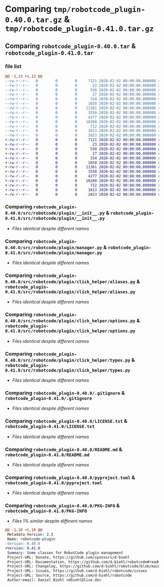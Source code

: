 # Comparing `tmp/robotcode_plugin-0.40.0.tar.gz` & `tmp/robotcode_plugin-0.41.0.tar.gz`

## Comparing `robotcode_plugin-0.40.0.tar` & `robotcode_plugin-0.41.0.tar`

### file list

```diff
@@ -1,13 +1,13 @@
--rw-r--r--   0        0        0     7121 2020-02-02 00:00:00.000000 robotcode_plugin-0.40.0/src/robotcode/plugin/__init__.py
--rw-r--r--   0        0        0       23 2020-02-02 00:00:00.000000 robotcode_plugin-0.40.0/src/robotcode/plugin/__version__.py
--rw-r--r--   0        0        0      530 2020-02-02 00:00:00.000000 robotcode_plugin-0.40.0/src/robotcode/plugin/manager.py
--rw-r--r--   0        0        0       27 2020-02-02 00:00:00.000000 robotcode_plugin-0.40.0/src/robotcode/plugin/py.typed
--rw-r--r--   0        0        0      334 2020-02-02 00:00:00.000000 robotcode_plugin-0.40.0/src/robotcode/plugin/specs.py
--rw-r--r--   0        0        0     1658 2020-02-02 00:00:00.000000 robotcode_plugin-0.40.0/src/robotcode/plugin/click_helper/aliases.py
--rw-r--r--   0        0        0    11361 2020-02-02 00:00:00.000000 robotcode_plugin-0.40.0/src/robotcode/plugin/click_helper/options.py
--rw-r--r--   0        0        0     3550 2020-02-02 00:00:00.000000 robotcode_plugin-0.40.0/src/robotcode/plugin/click_helper/types.py
--rw-r--r--   0        0        0     4277 2020-02-02 00:00:00.000000 robotcode_plugin-0.40.0/.gitignore
--rw-r--r--   0        0        0    10280 2020-02-02 00:00:00.000000 robotcode_plugin-0.40.0/LICENSE.txt
--rw-r--r--   0        0        0      712 2020-02-02 00:00:00.000000 robotcode_plugin-0.40.0/README.md
--rw-r--r--   0        0        0     1613 2020-02-02 00:00:00.000000 robotcode_plugin-0.40.0/pyproject.toml
--rw-r--r--   0        0        0     2023 2020-02-02 00:00:00.000000 robotcode_plugin-0.40.0/PKG-INFO
+-rw-r--r--   0        0        0     7121 2020-02-02 00:00:00.000000 robotcode_plugin-0.41.0/src/robotcode/plugin/__init__.py
+-rw-r--r--   0        0        0       23 2020-02-02 00:00:00.000000 robotcode_plugin-0.41.0/src/robotcode/plugin/__version__.py
+-rw-r--r--   0        0        0      530 2020-02-02 00:00:00.000000 robotcode_plugin-0.41.0/src/robotcode/plugin/manager.py
+-rw-r--r--   0        0        0       27 2020-02-02 00:00:00.000000 robotcode_plugin-0.41.0/src/robotcode/plugin/py.typed
+-rw-r--r--   0        0        0      334 2020-02-02 00:00:00.000000 robotcode_plugin-0.41.0/src/robotcode/plugin/specs.py
+-rw-r--r--   0        0        0     1658 2020-02-02 00:00:00.000000 robotcode_plugin-0.41.0/src/robotcode/plugin/click_helper/aliases.py
+-rw-r--r--   0        0        0    11361 2020-02-02 00:00:00.000000 robotcode_plugin-0.41.0/src/robotcode/plugin/click_helper/options.py
+-rw-r--r--   0        0        0     3550 2020-02-02 00:00:00.000000 robotcode_plugin-0.41.0/src/robotcode/plugin/click_helper/types.py
+-rw-r--r--   0        0        0     4277 2020-02-02 00:00:00.000000 robotcode_plugin-0.41.0/.gitignore
+-rw-r--r--   0        0        0    10280 2020-02-02 00:00:00.000000 robotcode_plugin-0.41.0/LICENSE.txt
+-rw-r--r--   0        0        0      712 2020-02-02 00:00:00.000000 robotcode_plugin-0.41.0/README.md
+-rw-r--r--   0        0        0     1613 2020-02-02 00:00:00.000000 robotcode_plugin-0.41.0/pyproject.toml
+-rw-r--r--   0        0        0     2023 2020-02-02 00:00:00.000000 robotcode_plugin-0.41.0/PKG-INFO
```

### Comparing `robotcode_plugin-0.40.0/src/robotcode/plugin/__init__.py` & `robotcode_plugin-0.41.0/src/robotcode/plugin/__init__.py`

 * *Files identical despite different names*

### Comparing `robotcode_plugin-0.40.0/src/robotcode/plugin/manager.py` & `robotcode_plugin-0.41.0/src/robotcode/plugin/manager.py`

 * *Files identical despite different names*

### Comparing `robotcode_plugin-0.40.0/src/robotcode/plugin/click_helper/aliases.py` & `robotcode_plugin-0.41.0/src/robotcode/plugin/click_helper/aliases.py`

 * *Files identical despite different names*

### Comparing `robotcode_plugin-0.40.0/src/robotcode/plugin/click_helper/options.py` & `robotcode_plugin-0.41.0/src/robotcode/plugin/click_helper/options.py`

 * *Files identical despite different names*

### Comparing `robotcode_plugin-0.40.0/src/robotcode/plugin/click_helper/types.py` & `robotcode_plugin-0.41.0/src/robotcode/plugin/click_helper/types.py`

 * *Files identical despite different names*

### Comparing `robotcode_plugin-0.40.0/.gitignore` & `robotcode_plugin-0.41.0/.gitignore`

 * *Files identical despite different names*

### Comparing `robotcode_plugin-0.40.0/LICENSE.txt` & `robotcode_plugin-0.41.0/LICENSE.txt`

 * *Files identical despite different names*

### Comparing `robotcode_plugin-0.40.0/README.md` & `robotcode_plugin-0.41.0/README.md`

 * *Files identical despite different names*

### Comparing `robotcode_plugin-0.40.0/pyproject.toml` & `robotcode_plugin-0.41.0/pyproject.toml`

 * *Files identical despite different names*

### Comparing `robotcode_plugin-0.40.0/PKG-INFO` & `robotcode_plugin-0.41.0/PKG-INFO`

 * *Files 1% similar despite different names*

```diff
@@ -1,10 +1,10 @@
 Metadata-Version: 2.1
 Name: robotcode-plugin
-Version: 0.40.0
+Version: 0.41.0
 Summary: Some classes for RobotCode plugin management
 Project-URL: Donate, https://github.com/sponsors/d-biehl
 Project-URL: Documentation, https://github.com/d-biehl/robotcode#readme
 Project-URL: Changelog, https://github.com/d-biehl/robotcode/blob/main/CHANGELOG.md
 Project-URL: Issues, https://github.com/d-biehl/robotcode/issues
 Project-URL: Source, https://github.com/d-biehl/robotcode
 Author-email: Daniel Biehl <dbiehl@live.de>
```

